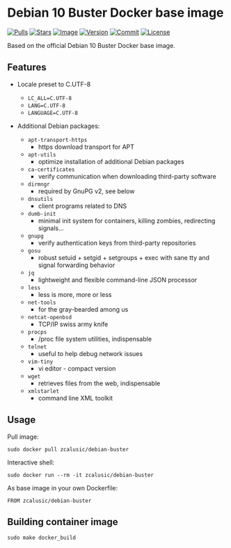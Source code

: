 # Debian 10 Buster Docker base image

[![Pulls](https://img.shields.io/docker/pulls/zcalusic/debian-buster.svg)](https://hub.docker.com/r/zcalusic/debian-buster/)
[![Stars](https://img.shields.io/docker/stars/zcalusic/debian-buster.svg)](https://hub.docker.com/r/zcalusic/debian-buster/)
[![Image](https://images.microbadger.com/badges/image/zcalusic/debian-buster.svg)](https://microbadger.com/images/zcalusic/debian-buster/)
[![Version](https://images.microbadger.com/badges/version/zcalusic/debian-buster.svg)](https://microbadger.com/images/zcalusic/debian-buster/)
[![Commit](https://images.microbadger.com/badges/commit/zcalusic/debian-buster.svg)](https://microbadger.com/images/zcalusic/debian-buster/)
[![License](https://images.microbadger.com/badges/license/zcalusic/debian-buster.svg)](https://microbadger.com/images/zcalusic/debian-buster/)

Based on the official Debian 10 Buster Docker base image.

## Features

* Locale preset to C.UTF-8
  * `LC_ALL=C.UTF-8`
  * `LANG=C.UTF-8`
  * `LANGUAGE=C.UTF-8`

* Additional Debian packages:
  * `apt-transport-https`
    * https download transport for APT
  * `apt-utils`
    * optimize installation of additional Debian packages
  * `ca-certificates`
    * verify communication when downloading third-party software
  * `dirmngr`
    * required by GnuPG v2, see below
  * `dnsutils`
    * client programs related to DNS
  * `dumb-init`
    * minimal init system for containers, killing zombies, redirecting signals...
  * `gnupg`
    * verify authentication keys from third-party repositories
  * `gosu`
    * robust setuid + setgid + setgroups + exec with sane tty and signal forwarding behavior
  * `jq`
    * lightweight and flexible command-line JSON processor
  * `less`
    * less is more, more or less
  * `net-tools`
    * for the gray-bearded among us
  * `netcat-openbsd`
    * TCP/IP swiss army knife
  * `procps`
    * /proc file system utilities, indispensable
  * `telnet`
    * useful to help debug network issues
  * `vim-tiny`
    * vi editor - compact version
  * `wget`
    * retrieves files from the web, indispensable
  * `xmlstarlet`
    * command line XML toolkit

## Usage

Pull image:

```
sudo docker pull zcalusic/debian-buster
```

Interactive shell:

```
sudo docker run --rm -it zcalusic/debian-buster
```

As base image in your own Dockerfile:

```
FROM zcalusic/debian-buster
```

## Building container image

```
sudo make docker_build
```
